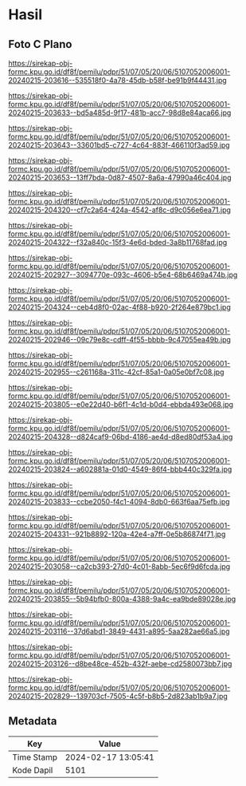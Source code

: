 # Hasil

## Foto C Plano

https://sirekap-obj-formc.kpu.go.id/df8f/pemilu/pdpr/51/07/05/20/06/5107052006001-20240215-203616--535518f0-4a78-45db-b58f-be91b9f44431.jpg

https://sirekap-obj-formc.kpu.go.id/df8f/pemilu/pdpr/51/07/05/20/06/5107052006001-20240215-203633--bd5a485d-9f17-481b-acc7-98d8e84aca66.jpg

https://sirekap-obj-formc.kpu.go.id/df8f/pemilu/pdpr/51/07/05/20/06/5107052006001-20240215-203643--33601bd5-c727-4c64-883f-466110f3ad59.jpg

https://sirekap-obj-formc.kpu.go.id/df8f/pemilu/pdpr/51/07/05/20/06/5107052006001-20240215-203653--13ff7bda-0d87-4507-8a6a-47990a46c404.jpg

https://sirekap-obj-formc.kpu.go.id/df8f/pemilu/pdpr/51/07/05/20/06/5107052006001-20240215-204320--cf7c2a64-424a-4542-af8c-d9c056e6ea71.jpg

https://sirekap-obj-formc.kpu.go.id/df8f/pemilu/pdpr/51/07/05/20/06/5107052006001-20240215-204322--f32a840c-15f3-4e6d-bded-3a8b11768fad.jpg

https://sirekap-obj-formc.kpu.go.id/df8f/pemilu/pdpr/51/07/05/20/06/5107052006001-20240215-202927--3094770e-093c-4606-b5e4-68b6469a474b.jpg

https://sirekap-obj-formc.kpu.go.id/df8f/pemilu/pdpr/51/07/05/20/06/5107052006001-20240215-204324--ceb4d8f0-02ac-4f88-b920-2f264e879bc1.jpg

https://sirekap-obj-formc.kpu.go.id/df8f/pemilu/pdpr/51/07/05/20/06/5107052006001-20240215-202946--09c79e8c-cdff-4f55-bbbb-9c47055ea49b.jpg

https://sirekap-obj-formc.kpu.go.id/df8f/pemilu/pdpr/51/07/05/20/06/5107052006001-20240215-202955--c261168a-311c-42cf-85a1-0a05e0bf7c08.jpg

https://sirekap-obj-formc.kpu.go.id/df8f/pemilu/pdpr/51/07/05/20/06/5107052006001-20240215-203805--e0e22d40-b6f1-4c1d-b0d4-ebbda493e068.jpg

https://sirekap-obj-formc.kpu.go.id/df8f/pemilu/pdpr/51/07/05/20/06/5107052006001-20240215-204328--d824caf9-06bd-4186-ae4d-d8ed80df53a4.jpg

https://sirekap-obj-formc.kpu.go.id/df8f/pemilu/pdpr/51/07/05/20/06/5107052006001-20240215-203824--a602881a-01d0-4549-86f4-bbb440c329fa.jpg

https://sirekap-obj-formc.kpu.go.id/df8f/pemilu/pdpr/51/07/05/20/06/5107052006001-20240215-203833--ccbe2050-f4c1-4094-8db0-663f6aa75efb.jpg

https://sirekap-obj-formc.kpu.go.id/df8f/pemilu/pdpr/51/07/05/20/06/5107052006001-20240215-204331--921b8892-120a-42e4-a7ff-0e5b86874f71.jpg

https://sirekap-obj-formc.kpu.go.id/df8f/pemilu/pdpr/51/07/05/20/06/5107052006001-20240215-203058--ca2cb393-27d0-4c01-8abb-5ec6f9d6fcda.jpg

https://sirekap-obj-formc.kpu.go.id/df8f/pemilu/pdpr/51/07/05/20/06/5107052006001-20240215-203855--5b94bfb0-800a-4388-9a4c-ea9bde89028e.jpg

https://sirekap-obj-formc.kpu.go.id/df8f/pemilu/pdpr/51/07/05/20/06/5107052006001-20240215-203116--37d6abd1-3849-4431-a895-5aa282ae66a5.jpg

https://sirekap-obj-formc.kpu.go.id/df8f/pemilu/pdpr/51/07/05/20/06/5107052006001-20240215-203126--d8be48ce-452b-432f-aebe-cd2580073bb7.jpg

https://sirekap-obj-formc.kpu.go.id/df8f/pemilu/pdpr/51/07/05/20/06/5107052006001-20240215-202829--139703cf-7505-4c5f-b8b5-2d823ab1b9a7.jpg


## Metadata

| Key        | Value               |
| ---------- | ------------------- |
| Time Stamp | 2024-02-17 13:05:41 |
| Kode Dapil | 5101                |




